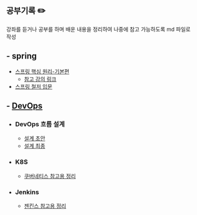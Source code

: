 ## 공부기록 ✏️
강좌를 듣거나 공부를 하며 배운 내용을 정리하여 나중에 참고 가능하도록 md 파일로 작성

##  - spring
  - [스프링 핵심 원리-기본편](https://github.com/BenKwon/study-record/tree/main/spring-basic) 
    - [참고 강의 링크](https://www.inflearn.com/course/%EC%8A%A4%ED%94%84%EB%A7%81-%ED%95%B5%EC%8B%AC-%EC%9B%90%EB%A6%AC-%EA%B8%B0%EB%B3%B8%ED%8E%B8)
  - [스프링 철저 입문](https://github.com/BenKwon/study-record/tree/main/spring/%EC%8A%A4%ED%94%84%EB%A7%81%EC%B2%A0%EC%A0%80%EC%9E%85%EB%AC%B8)

##  - [DevOps](https://github.com/BenKwon/study-record/tree/main/DevOps) 
  - ### DevOps 흐름 설계
      - [설계 초안](https://github.com/BenKwon/study-record/blob/main/DevOps/%EB%8D%B0%EB%B8%8C%EC%98%B5%EC%8A%A4%ED%99%98%EA%B2%BD%EA%B5%AC%EC%84%B1%EB%B0%A9%EC%95%88-k8sj%26jenkins.png)
      - [설계 최종](https://github.com/BenKwon/study-record/blob/main/DevOps/devops%2Bcontracttest%EA%B5%AC%EC%84%B1%EB%8F%84.jpg)   
  - ### K8S
      - [쿠버네티스 참고용 정리](https://github.com/BenKwon/study-record/tree/main/DevOps/kubernetes) 
  - ###  Jenkins  
      - [젠킨스 참고용 정리](https://github.com/BenKwon/study-record/tree/main/DevOps/Jenkins)
